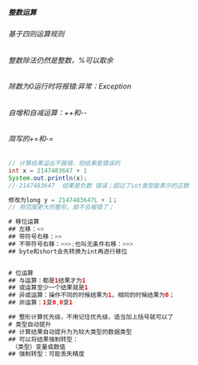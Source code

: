 ##### 整数运算
###### 基于四则运算规则
###### 整数除法仍然是整数，%可以取余
###### 除数为0运行时将报错:异常：Exception
###### 自增和自减运算：++和--
###### 简写的+=和-=

```java
// 计算结果溢出不报错，但结果是错误的
int x = 2147483647 + 1 
System.out.println(x);
//-2147483647  结果是负数 错误；超过了int类型能表示的正数

修改为long y = 2147483647L + 1；
// 用范围更大的整形，就不会报错了；

# 移位运算
## 左移：<<
## 带符号右移：>>
## 不带符号右移：>>>;也叫无条件右移：>>>
## byte和short会先转换为int再进行移位


# 位运算
## 与运算：都是1结果才为1
## 或运算至少一个结果就是1
## 异或运算：操作不同的时候结果为1，相同的时候结果为0；
## 非运算：1变0,0变1

## 整形计算优先级，不用记住优先级，适当加上括号就可以了
# 类型自动提升
## 计算结果自动提升为为较大类型的数据类型
## 可以将结果强制转型：
 （类型）变量或数值
## 强制转型：可能丢失精度

```
